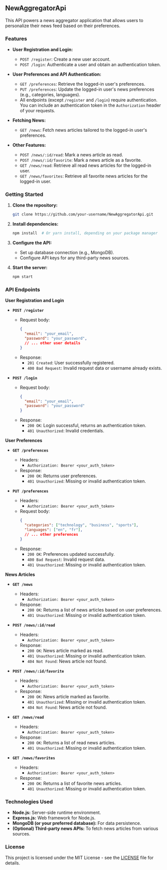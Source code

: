 ## NewAggregatorApi

This API powers a news aggregator application that allows users to personalize their news feed based on their preferences.

### Features

  * **User Registration and Login:**

      * `POST /register`: Create a new user account.
      * `POST /login`:  Authenticate a user and obtain an authentication token.

  * **User Preferences and API Authentication:**

      * `GET /preferences`: Retrieve the logged-in user's preferences.
      * `PUT /preferences`: Update the logged-in user's news preferences (e.g., categories, languages).
      * All endpoints (except `/register` and `/login`) require authentication.  You can include an authentication token in the `Authorization` header of your requests.

  * **Fetching News:**

      * `GET /news`: Fetch news articles tailored to the logged-in user's preferences.

  * **Other Features:**

      * `POST /news/:id/read`: Mark a news article as read.
      * `POST /news/:id/favorite`: Mark a news article as a favorite.
      * `GET /news/read`: Retrieve all read news articles for the logged-in user.
      * `GET /news/favorites`: Retrieve all favorite news articles for the logged-in user.

### Getting Started

1.  **Clone the repository:**

    ```bash
    git clone https://github.com/your-username/NewAggregatorApi.git
    ```

2.  **Install dependencies:**

    ```bash
    npm install  # Or yarn install, depending on your package manager
    ```

3.  **Configure the API:**

      * Set up database connection (e.g., MongoDB).
      * Configure API keys for any third-party news sources.

4.  **Start the server:**

    ```bash
    npm start 
    ```

### API Endpoints

**User Registration and Login**

  * **`POST /register`**

      * Request body:
        ```json
        {
          "email": "your_email",
          "password": "your_password",
          // ... other user details
        }
        ```
      * Response:
          * `201 Created`: User successfully registered.
          * `400 Bad Request`: Invalid request data or username already exists.

  * **`POST /login`**

      * Request body:
        ```json
        {
          "email": "your_email",
          "password": "your_password" 
        }
        ```
      * Response:
          * `200 OK`: Login successful, returns an authentication token.
          * `401 Unauthorized`: Invalid credentials.

**User Preferences**

  * **`GET /preferences`**

      * Headers:
          * `Authorization: Bearer <your_auth_token>`
      * Response:
          * `200 OK`: Returns user preferences.
          * `401 Unauthorized`: Missing or invalid authentication token.

  * **`PUT /preferences`**

      * Headers:
          * `Authorization: Bearer <your_auth_token>`
      * Request body:
        ```json
        {
          "categories": ["technology", "business", "sports"],
          "languages": ["en", "fr"],
          // ... other preferences
        }
        ```
      * Response:
          * `200 OK`: Preferences updated successfully.
          * `400 Bad Request`: Invalid request data.
          * `401 Unauthorized`: Missing or invalid authentication token.

**News Articles**

  * **`GET /news`**

      * Headers:
          * `Authorization: Bearer <your_auth_token>`
      * Response:
          * `200 OK`: Returns a list of news articles based on user preferences.
          * `401 Unauthorized`: Missing or invalid authentication token.

  * **`POST /news/:id/read`**

      * Headers:
          * `Authorization: Bearer <your_auth_token>`
      * Response:
          * `200 OK`: News article marked as read.
          * `401 Unauthorized`: Missing or invalid authentication token.
          * `404 Not Found`: News article not found.

  * **`POST /news/:id/favorite`**

      * Headers:
          * `Authorization: Bearer <your_auth_token>`
      * Response:
          * `200 OK`: News article marked as favorite.
          * `401 Unauthorized`: Missing or invalid authentication token.
          * `404 Not Found`: News article not found.

  * **`GET /news/read`**

      * Headers:
          * `Authorization: Bearer <your_auth_token>`
      * Response:
          * `200 OK`: Returns a list of read news articles.
          * `401 Unauthorized`: Missing or invalid authentication token.

  * **`GET /news/favorites`**

      * Headers:
          * `Authorization: Bearer <your_auth_token>`
      * Response:
          * `200 OK`: Returns a list of favorite news articles.
          * `401 Unauthorized`: Missing or invalid authentication token.

### Technologies Used

  * **Node.js:** Server-side runtime environment.
  * **Express.js:** Web framework for Node.js.
  * **MongoDB (or your preferred database):**  For data persistence.
  * **(Optional) Third-party news APIs:**  To fetch news articles from various sources.


### License

This project is licensed under the MIT License - see the [LICENSE](https://www.google.com/url?sa=E&source=gmail&q=LICENSE) file for details.
